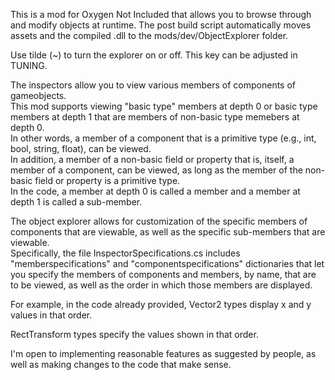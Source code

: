 This is a mod for Oxygen Not Included that allows you to browse through and modify objects at runtime.  The post build script automatically moves assets and the compiled .dll to the mods/dev/ObjectExplorer folder.

Use tilde (~) to turn the explorer on or off.  This key can be adjusted in TUNING.

The inspectors allow you to view various members of components of gameobjects.  
This mod supports viewing "basic type" members at depth 0 or basic type members at depth 1 that are members of non-basic type memebers at depth 0.  
In other words, a member of a component that is a primitive type (e.g., int, bool, string, float), can be viewed.  
In addition, a member of a non-basic field or property that is, itself, a member of a component, can be viewed, as long as the member of the non-basic field or property is a primitive type.  
In the code, a member at depth 0 is called a member and a member at depth 1 is called a sub-member.

The object explorer allows for customization of the specific members of components that are viewable, as well as the specific sub-members that are viewable.  
Specifically, the file InspectorSpecifications.cs includes "memberspecifications" and "componentspecifications" dictionaries that let you specify the members of components and members, by name, that are to be viewed, as well as the order in which those members are displayed.  

For example, in the code already provided, Vector2 types display x and y values in that order.  

RectTransform types specify the values shown in that order.

I'm open to implementing reasonable features as suggested by people, as well as making changes to the code that make sense.